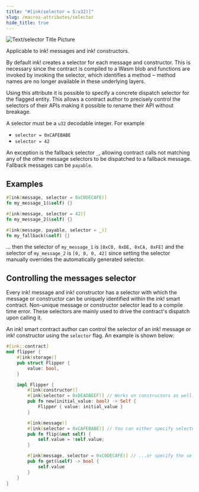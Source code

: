 ```yaml
---
title: "#[ink(selector = S:u32)]"
slug: /macros-attributes/selector
hide_title: true
---
```


![Text/selector Title Picture](/img/title/text/selector.svg)

Applicable to ink! messages and ink! constructors.

By default ink! creates a selector for each message and constructor.
This is necessary since the contract is compiled to a Wasm blob and functions are invoked by invoking the
selector, which identifies a method ‒ method names are no longer available in these underlying layers.

Using this attribute it is possible to specify a concrete dispatch selector for the flagged entity. This allows a contract author to precisely control the selectors of their APIs making it possible to rename their API without breakage.

A selector must be a `u32` decodable integer. For example

- `selector = 0xCAFEBABE`
- `selector = 42`

An exception is the fallback selector `_`, allowing contract calls not matching any of the other message selectors to be dispatched to a fallback message. Fallback messages can be `payable`.

## Examples

```rust
#[ink(message, selector = 0xC0DECAFE)]
fn my_message_1(&self) {}

#[ink(message, selector = 42)]
fn my_message_2(&self) {}

#[ink(message, payable, selector = _)]
fn my_fallback(&self) {}
```
… then the selector of `my_message_1` is `[0xC0, 0xDE, 0xCA, 0xFE]` and the selector of `my_message_2` is `[0, 0, 0, 42]`
since setting the selector manually overrides the automatically generated selector.

## Controlling the messages selector

Every ink! message and ink! constructor has a selector with which the
message or constructor can be uniquely identified within the ink! smart contract.
Non-unique message or constructor selector lead to a compile time error.
These selectors are mainly used to drive the contract's dispatch upon calling it.

An ink! smart contract author can control the selector of an ink! message or ink!
constructor using the `selector` flag. An example is shown below:

```rust
#[ink::contract]
mod flipper {
    #[ink(storage)]
    pub struct Flipper {
        value: bool,
    }

    impl Flipper {
        #[ink(constructor)]
        #[ink(selector = 0xDEADBEEF)] // Works on constructors as well.
        pub fn new(initial_value: bool) -> Self {
            Flipper { value: initial_value }
        }

        #[ink(message)]
        #[ink(selector = 0xCAFEBABE)] // You can either specify selector out-of-line.
        pub fn flip(&mut self) {
            self.value = !self.value;
        }

        #[ink(message, selector = 0xC0DECAFE)] // ...or specify the selector inline.
        pub fn get(&self) -> bool {
            self.value
        }
    }
}
```

